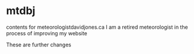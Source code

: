 # mtdbj
contents for meteorologistdavidjones.ca
I am a retired meteorologist in the process of improving my website

These are further changes
